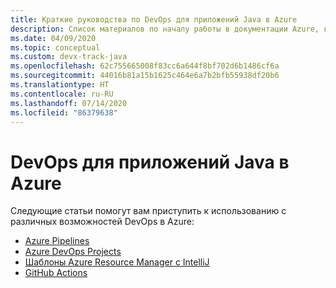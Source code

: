 ```yaml
---
title: Краткие руководства по DevOps для приложений Java в Azure
description: Список материалов по началу работы в документации Azure, касающейся DevOps для приложений Java.
ms.date: 04/09/2020
ms.topic: conceptual
ms.custom: devx-track-java
ms.openlocfilehash: 62c755665008f83cc6a644f8bf702d6b1486cf6a
ms.sourcegitcommit: 44016b81a15b1625c464e6a7b2bfb55938df20b6
ms.translationtype: HT
ms.contentlocale: ru-RU
ms.lasthandoff: 07/14/2020
ms.locfileid: "86379638"
---
```

# <a name="devops-for-java-apps-on-azure"></a>DevOps для приложений Java в Azure

Следующие статьи помогут вам приступить к использованию с различных возможностей DevOps в Azure:

- [Azure Pipelines](/azure/devops/pipelines/targets/webapp-linux?view=azure-devops&tabs=java%2Cyaml)
- [Azure DevOps Projects](/azure/devops-project/azure-devops-project-java)
- [Шаблоны Azure Resource Manager с IntelliJ](/azure/azure-resource-manager/templates/create-templates-use-intellij)
- [GitHub Actions](https://github.com/actions/setup-java)
